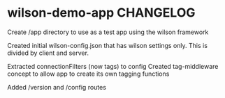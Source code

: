wilson-demo-app CHANGELOG
======

Create /app directory to use as a test app using the wilson framework

Created initial wilson-config.json that has wilson settings only. This is divided by client and server.

Extracted connectionFilters (now tags) to config
Created tag-middleware concept to allow app to create its own tagging functions

Added /version and /config routes